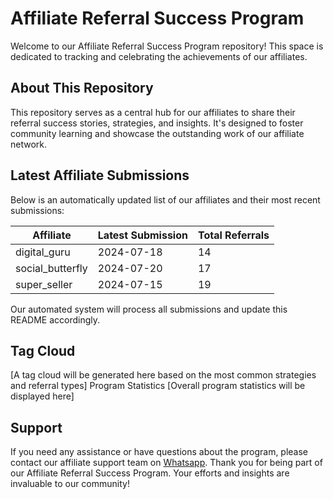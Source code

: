 # Affiliate Referral Success Program

Welcome to our Affiliate Referral Success Program repository! This space is dedicated to tracking and celebrating the achievements of our affiliates.

## About This Repository

This repository serves as a central hub for our affiliates to share their referral success stories, strategies, and insights. It's designed to foster community learning and showcase the outstanding work of our affiliate network.

## Latest Affiliate Submissions

Below is an automatically updated list of our affiliates and their most recent submissions:

<!-- AFFILIATE LIST START -->

| Affiliate | Latest Submission | Total Referrals |
|-----------|--------------------|-----------------|
| digital_guru | 2024-07-18 | 14 |
| social_butterfly | 2024-07-20 | 17 |
| super_seller | 2024-07-15 | 19 |

<!-- AFFILIATE LIST END -->

Our automated system will process all submissions and update this README accordingly.

## Tag Cloud
[A tag cloud will be generated here based on the most common strategies and referral types]
Program Statistics
[Overall program statistics will be displayed here]
<!-- TAG CLOUD START -->



<!-- TAG CLOUD END -->

## Support
If you need any assistance or have questions about the program, please contact our affiliate support team on [Whatsapp](https://wa.me/message/3IE3FXO3INXHM1).
Thank you for being part of our Affiliate Referral Success Program. Your efforts and insights are invaluable to our community!
